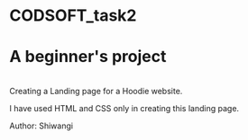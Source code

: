 # CODSOFT_task2

<h1>A beginner's project</h1><br>
Creating a Landing page for a Hoodie website.<br>

I have used HTML and CSS only in creating this landing page. <br>

Author: Shiwangi
